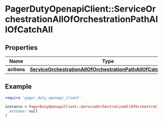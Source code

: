 # PagerDutyOpenapiClient::ServiceOrchestrationAllOfOrchestrationPathAllOfCatchAll

## Properties

| Name | Type | Description | Notes |
| ---- | ---- | ----------- | ----- |
| **actions** | [**ServiceOrchestrationAllOfOrchestrationPathAllOfCatchAllActions**](ServiceOrchestrationAllOfOrchestrationPathAllOfCatchAllActions.md) |  | [optional] |

## Example

```ruby
require 'pager_duty_openapi_client'

instance = PagerDutyOpenapiClient::ServiceOrchestrationAllOfOrchestrationPathAllOfCatchAll.new(
  actions: null
)
```

